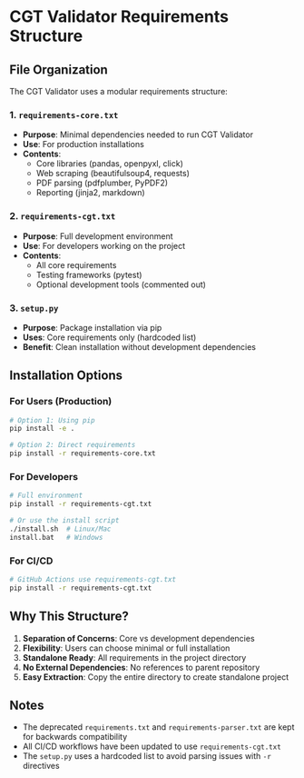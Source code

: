 # CGT Validator Requirements Structure

## File Organization

The CGT Validator uses a modular requirements structure:

### 1. `requirements-core.txt`
- **Purpose**: Minimal dependencies needed to run CGT Validator
- **Use**: For production installations
- **Contents**:
  - Core libraries (pandas, openpyxl, click)
  - Web scraping (beautifulsoup4, requests)
  - PDF parsing (pdfplumber, PyPDF2)
  - Reporting (jinja2, markdown)

### 2. `requirements-cgt.txt`
- **Purpose**: Full development environment
- **Use**: For developers working on the project
- **Contents**:
  - All core requirements
  - Testing frameworks (pytest)
  - Optional development tools (commented out)

### 3. `setup.py`
- **Purpose**: Package installation via pip
- **Uses**: Core requirements only (hardcoded list)
- **Benefit**: Clean installation without development dependencies

## Installation Options

### For Users (Production)
```bash
# Option 1: Using pip
pip install -e .

# Option 2: Direct requirements
pip install -r requirements-core.txt
```

### For Developers
```bash
# Full environment
pip install -r requirements-cgt.txt

# Or use the install script
./install.sh  # Linux/Mac
install.bat   # Windows
```

### For CI/CD
```bash
# GitHub Actions use requirements-cgt.txt
pip install -r requirements-cgt.txt
```

## Why This Structure?

1. **Separation of Concerns**: Core vs development dependencies
2. **Flexibility**: Users can choose minimal or full installation
3. **Standalone Ready**: All requirements in the project directory
4. **No External Dependencies**: No references to parent repository
5. **Easy Extraction**: Copy the entire directory to create standalone project

## Notes

- The deprecated `requirements.txt` and `requirements-parser.txt` are kept for backwards compatibility
- All CI/CD workflows have been updated to use `requirements-cgt.txt`
- The `setup.py` uses a hardcoded list to avoid parsing issues with `-r` directives
